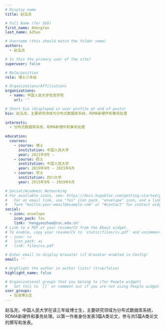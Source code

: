 ```yaml
---
# Display name
title: 赵泓尧

# Full Name (for SEO)
first_name: AHongYao
last_name: AZhao

# Username (this should match the folder name)
authors:
  - 赵泓尧

# Is this the primary user of the site?
superuser: false

# Role/position
role: 博士三年级

# Organizations/Affiliations
organizations:
  - name: 中国人民大学信息学院
    url: ''

# Short bio (displayed in user profile at end of posts)
bio: 赵泓尧，主要研究领域为分布式数据库系统，RDMA新硬件和事务处理
  
interests:
  - 分布式数据库系统，RDMA新硬件和事务处理
  
education:
  courses:
    - course: 博士
      institution: 中国人民大学
      year: 2021年9月 – 
    - course: 硕士
      institution: 中国人民大学
      year: 2019年9月 – 2021年6月
    - course: 学士
      institution: 四川大学
      year: 2015年9月 – 2019年6月

# Social/Academic Networking
# For available icons, see: https://docs.hugoblox.com/getting-started/page-builder/#icons
#   For an email link, use "fas" icon pack, "envelope" icon, and a link in the
#   form "mailto:your-email@example.com" or "#contact" for contact widget.
social:
  - icon: envelope
    icon_pack: fas
    link: 'hongyaozhao@ruc.edu.cn'
# Link to a PDF of your resume/CV from the About widget.
# To enable, copy your resume/CV to `static/files/cv.pdf` and uncomment the lines below.
# - icon: cv
#   icon_pack: ai
#   link: files/cv.pdf

# Enter email to display Gravatar (if Gravatar enabled in Config)
email: ''

# Highlight the author in author lists? (true/false)
highlight_name: false

# Organizational groups that you belong to (for People widget)
#   Set this to `[]` or comment out if you are not using People widget.
user_groups:
  - 在读博士生
---
```


赵泓尧，中国人民大学在读三年级博士生，主要研究领域为分布式数据库系统，RDMA新硬件和事务处理。以第一作者身份发表3篇A类论文，参与共5篇A类论文的撰写和发表。
